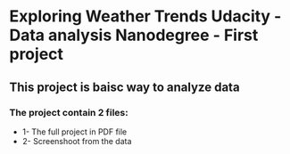 # Exploring Weather Trends Udacity - Data analysis Nanodegree - First project
## This project is baisc way to analyze data
### The project contain 2 files: 
* 1- The full project in PDF file 
* 2- Screenshoot from the data
